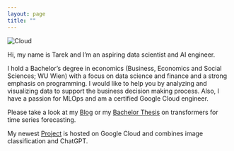 ```yaml
---
layout: page
title: ""
---
```


![Cloud](../assets/images/GCEngineer.jpg)

Hi, my name is Tarek and I’m an aspiring data scientist and AI engineer.  

I hold a Bachelor’s degree in economics (Business, Economics and Social Sciences; WU Wien) 
with a focus on data science and finance and a strong emphasis on programming.
I would like to help you by analyzing and visualizing data to support the business decision making process.
Also, I have a passion for MLOps and am a certified Google Cloud engineer.

Please take a look at my [Blog](https://tadonker.github.io/blog/) or my [Bachelor Thesis](/assets/docs/Thesis_TarekDonker.pdf) on transformers for time series forecasting.

My newest [Project](https://projectberlinvision.ey.r.appspot.com/) is hosted on Google Cloud and combines image classification and ChatGPT.
